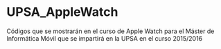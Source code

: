 # UPSA_AppleWatch
Códigos que se mostrarán en el curso de Apple Watch para el Máster de Informática Móvil que se impartirá en la UPSA en el curso 2015/2016
